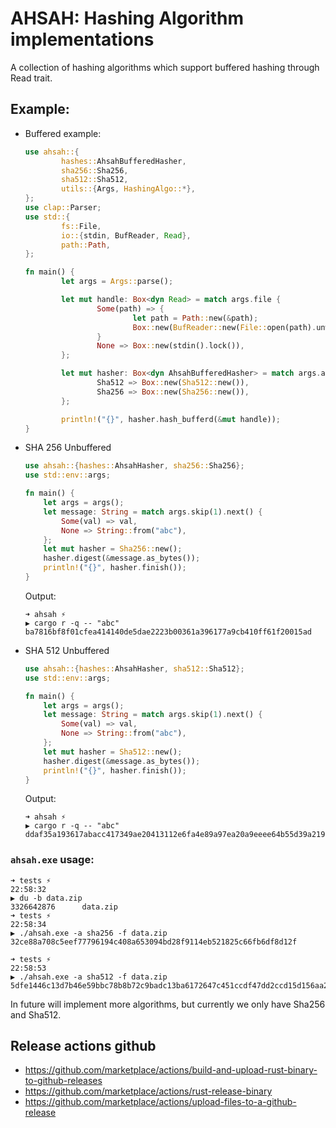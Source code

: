 # AHSAH: Hashing Algorithm implementations

A collection of hashing algorithms which support buffered hashing through Read trait.

## Example: 
* Buffered example: 
	```rust
	use ahsah::{
			hashes::AhsahBufferedHasher,
			sha256::Sha256,
			sha512::Sha512,
			utils::{Args, HashingAlgo::*},
	};
	use clap::Parser;
	use std::{
			fs::File,
			io::{stdin, BufReader, Read},
			path::Path,
	};

	fn main() {
			let args = Args::parse();

			let mut handle: Box<dyn Read> = match args.file {
					Some(path) => {
							let path = Path::new(&path);
							Box::new(BufReader::new(File::open(path).unwrap()))
					}
					None => Box::new(stdin().lock()),
			};

			let mut hasher: Box<dyn AhsahBufferedHasher> = match args.algo {
					Sha512 => Box::new(Sha512::new()),
					Sha256 => Box::new(Sha256::new()),
			};

			println!("{}", hasher.hash_bufferd(&mut handle));
	}
	```

* SHA 256 Unbuffered
  ```rust
  use ahsah::{hashes::AhsahHasher, sha256::Sha256};
  use std::env::args;
  
  fn main() {
      let args = args();
      let message: String = match args.skip(1).next() {
          Some(val) => val,
          None => String::from("abc"),
      };
      let mut hasher = Sha256::new();
      hasher.digest(&message.as_bytes());
      println!("{}", hasher.finish());
  }
  ```
	Output: 
	```console
	➜ ahsah ⚡
	▶ cargo r -q -- "abc"
	ba7816bf8f01cfea414140de5dae2223b00361a396177a9cb410ff61f20015ad
	```
* SHA 512 Unbuffered
  ```rust
  use ahsah::{hashes::AhsahHasher, sha512::Sha512};
  use std::env::args;
  
  fn main() {
      let args = args();
      let message: String = match args.skip(1).next() {
          Some(val) => val,
          None => String::from("abc"),
      };
      let mut hasher = Sha512::new();
      hasher.digest(&message.as_bytes());
      println!("{}", hasher.finish());
  }
  ```
	Output: 
	```console
	➜ ahsah ⚡
	▶ cargo r -q -- "abc"
	ddaf35a193617abacc417349ae20413112e6fa4e89a97ea20a9eeee64b55d39a2192992a274fc1a836ba3c23a3feebbd454d4423643ce80e2a9ac94fa54ca49f
	```
### `ahsah.exe` usage:

```console
➜ tests ⚡                                                                                                   22:58:32
▶ du -b data.zip
3326642876      data.zip
➜ tests ⚡                                                                                                   22:58:34
▶ ./ahsah.exe -a sha256 -f data.zip
32ce88a708c5eef77796194c408a653094bd28f9114eb521825c66fb6df8d12f

➜ tests ⚡                                                                                                   22:58:53
▶ ./ahsah.exe -a sha512 -f data.zip
5dfe1446c13d7b46e59bbc78b8b72c9badc13ba6172647c451ccdf47dd2ccd15d156aa221cc8c2feb9bbb03bc6e8a7c5212e60d25d3ebbd4876ae8e96b1b7bce
```

In future will implement more algorithms, but currently we only have Sha256 and Sha512.

## Release actions github
* https://github.com/marketplace/actions/build-and-upload-rust-binary-to-github-releases
* https://github.com/marketplace/actions/rust-release-binary
* https://github.com/marketplace/actions/upload-files-to-a-github-release

